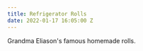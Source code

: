 ```yaml
---
title: Refrigerator Rolls
date: 2022-01-17 16:05:00 Z
---
```


Grandma Eliason's famous homemade rolls. 


